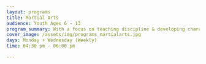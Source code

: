 ```yaml
---
layout: programs
title: Martial Arts
audience: Youth Ages 6 - 13
program_summary: With a focus on teaching discipline & developing character, martial arts is a fun way for the youth to gain self-respect, self-control and self-confidence.
cover_image: /assets/img/programs_martialarts.jpg
days: Monday + Wednesday (Weekly)
time: 04:30 pm - 06:00 pm

---
```

